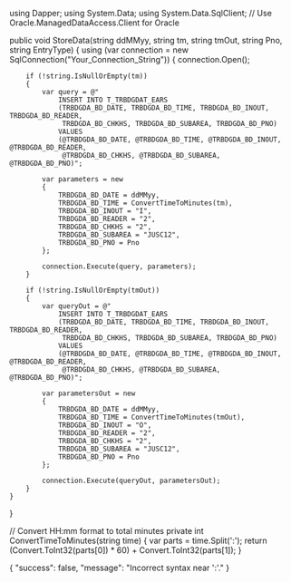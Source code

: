 using Dapper;
using System.Data;
using System.Data.SqlClient; // Use Oracle.ManagedDataAccess.Client for Oracle

public void StoreData(string ddMMyy, string tm, string tmOut, string Pno, string EntryType)
{
    using (var connection = new SqlConnection("Your_Connection_String"))
    {
        connection.Open();
        
        if (!string.IsNullOrEmpty(tm))
        {
            var query = @"
                INSERT INTO T_TRBDGDAT_EARS 
                (TRBDGDA_BD_DATE, TRBDGDA_BD_TIME, TRBDGDA_BD_INOUT, TRBDGDA_BD_READER, 
                 TRBDGDA_BD_CHKHS, TRBDGDA_BD_SUBAREA, TRBDGDA_BD_PNO) 
                VALUES 
                (@TRBDGDA_BD_DATE, @TRBDGDA_BD_TIME, @TRBDGDA_BD_INOUT, @TRBDGDA_BD_READER, 
                 @TRBDGDA_BD_CHKHS, @TRBDGDA_BD_SUBAREA, @TRBDGDA_BD_PNO)";

            var parameters = new
            {
                TRBDGDA_BD_DATE = ddMMyy,
                TRBDGDA_BD_TIME = ConvertTimeToMinutes(tm),
                TRBDGDA_BD_INOUT = "I",
                TRBDGDA_BD_READER = "2",
                TRBDGDA_BD_CHKHS = "2",
                TRBDGDA_BD_SUBAREA = "JUSC12",
                TRBDGDA_BD_PNO = Pno
            };

            connection.Execute(query, parameters);
        }

        if (!string.IsNullOrEmpty(tmOut))
        {
            var queryOut = @"
                INSERT INTO T_TRBDGDAT_EARS 
                (TRBDGDA_BD_DATE, TRBDGDA_BD_TIME, TRBDGDA_BD_INOUT, TRBDGDA_BD_READER, 
                 TRBDGDA_BD_CHKHS, TRBDGDA_BD_SUBAREA, TRBDGDA_BD_PNO) 
                VALUES 
                (@TRBDGDA_BD_DATE, @TRBDGDA_BD_TIME, @TRBDGDA_BD_INOUT, @TRBDGDA_BD_READER, 
                 @TRBDGDA_BD_CHKHS, @TRBDGDA_BD_SUBAREA, @TRBDGDA_BD_PNO)";

            var parametersOut = new
            {
                TRBDGDA_BD_DATE = ddMMyy,
                TRBDGDA_BD_TIME = ConvertTimeToMinutes(tmOut),
                TRBDGDA_BD_INOUT = "O",
                TRBDGDA_BD_READER = "2",
                TRBDGDA_BD_CHKHS = "2",
                TRBDGDA_BD_SUBAREA = "JUSC12",
                TRBDGDA_BD_PNO = Pno
            };

            connection.Execute(queryOut, parametersOut);
        }
    }
}

// Convert HH:mm format to total minutes
private int ConvertTimeToMinutes(string time)
{
    var parts = time.Split(':');
    return (Convert.ToInt32(parts[0]) * 60) + Convert.ToInt32(parts[1]);
}




{
  "success": false,
  "message": "Incorrect syntax near ':'."
}
